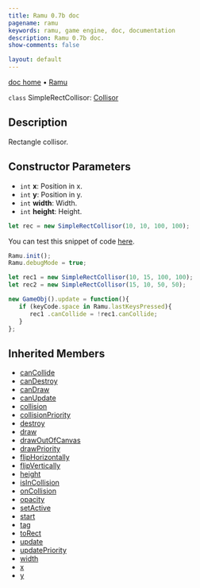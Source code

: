 ```yaml
---
title: Ramu 0.7b doc
pagename: ramu
keywords: ramu, game engine, doc, documentation
description: Ramu 0.7b doc.
show-comments: false

layout: default
---
```

[doc home](home) &#8226; [Ramu](../)  

``class`` SimpleRectCollisor: [Collisor](Collisor)

## Description
Rectangle collisor.

## Constructor Parameters
- ``int`` **x**: Position in x.  
- ``int`` **y**: Position in y.  
- ``int`` **width**: Width.   
- ``int`` **height**: Height.   
```javascript
let rec = new SimpleRectCollisor(10, 10, 100, 100);
```
You can test this snippet of code [here](https://hermespasser.github.io/p/ramu/tryramu/?Ramu.init();%0ARamu.debugMode%20=%20true;%0A%0Alet%20rec1%20=%20new%20SimpleRectCollisor(10,%2015,%20100,%20100);%0Alet%20rec2%20=%20new%20SimpleRectCollisor(15,%2010,%2050,%2050);%0A%0Anew%20GameObj().update%20=%20function()%7B%0A%20%20%20if%20(keyCode.space%20in%20Ramu.lastKeysPressed)%7B%0A%20%20%20%20%20%20rec1%20.canCollide%20=%20!rec1.canCollide;%0A%20%20%20%7D%0A%7D;%0A%0A).
```javascript
Ramu.init();
Ramu.debugMode = true;

let rec1 = new SimpleRectCollisor(10, 15, 100, 100);
let rec2 = new SimpleRectCollisor(15, 10, 50, 50);

new GameObj().update = function(){
   if (keyCode.space in Ramu.lastKeysPressed){
      rec1 .canCollide = !rec1.canCollide;
   }
};
```

## Inherited Members
- [canCollide](Collisor.canCollide)  
- [canDestroy](GameObj.canDestroy)  
- [canDraw](Drawable.canDraw)  
- [canUpdate](GameObj.canUpdate)  
- [collision](Collisor.collision)  
- [collisionPriority](Collisor.collisionPriority)  
- [destroy](GameObj.destroy)  
- [draw](Drawable.draw)  
- [drawOutOfCanvas](Drawable.drawOutOfCanvas)  
- [drawPriority](Drawable.drawPriority)  
- [flipHorizontally](Drawable.flipHorizontally)  
- [flipVertically](Drawable.flipVertically)  
- [height](GameObj.height)  
- [isInCollision](Collisor.isInCollision)  
- [onCollision](Collisor.onCollision)  
- [opacity](Drawable.opacity)  
- [setActive](GameObj.setActive)  
- [start](GameObj.start)  
- [tag](GameObj.tag)  
- [toRect](GameObj.toRect)  
- [update](GameObj.update)   
- [updatePriority](GameObj.updatePriority)  
- [width](GameObj.width)  
- [x](GameObj.x)  
- [y](GameObj.y)  